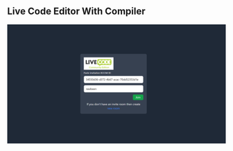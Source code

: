 ## Live Code Editor With Compiler
<div align="center">
    <img src="/screeenshots/live1.png" width="900px"</img> 
</div>
